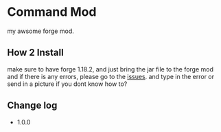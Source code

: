 # Command Mod

my awsome forge mod.

## How 2 Install

make sure to have forge 1.18.2, and just bring the jar file to the forge mod and if there is any errors, please go to the [issues](https://github.com/sillyangel/CommandMod/issues). and type in the error or send in a picture if you dont know how to?

## Change log

- 1.0.0
